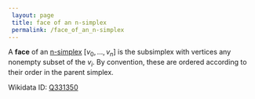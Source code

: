 ```yaml
---
 layout: page
 title: face of an n-simplex
 permalink: /face_of_an_n-simplex
---
```

A **face** of an [n-simplex](https://defsmath.github.io/DefsMath/n-simplex) $[v_0,\dots,v_n]$ is the subsimplex with vertices any nonempty subset of the $v_i$. By convention, these are ordered according to their order in the parent simplex.

Wikidata ID: [Q331350](https://www.wikidata.org/wiki/Q331350)